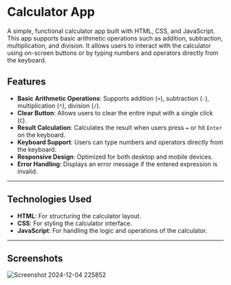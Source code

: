 # Calculator App

A simple, functional calculator app built with HTML, CSS, and JavaScript. This app supports basic arithmetic operations such as addition, subtraction, multiplication, and division. It allows users to interact with the calculator using on-screen buttons or by typing numbers and operators directly from the keyboard.

## Features

- **Basic Arithmetic Operations**: Supports addition (`+`), subtraction (`-`), multiplication (`*`), division (`/`).
- **Clear Button**: Allows users to clear the entire input with a single click (`C`).
- **Result Calculation**: Calculates the result when users press `=` or hit `Enter` on the keyboard.
- **Keyboard Support**: Users can type numbers and operators directly from the keyboard.
- **Responsive Design**: Optimized for both desktop and mobile devices.
- **Error Handling**: Displays an error message if the entered expression is invalid.

---

## Technologies Used

- **HTML**: For structuring the calculator layout.
- **CSS**: For styling the calculator interface.
- **JavaScript**: For handling the logic and operations of the calculator.

---

## Screenshots

![Screenshot 2024-12-04 225852](https://github.com/user-attachments/assets/090d1d6f-feee-448b-8d6c-4072b8324a92)
